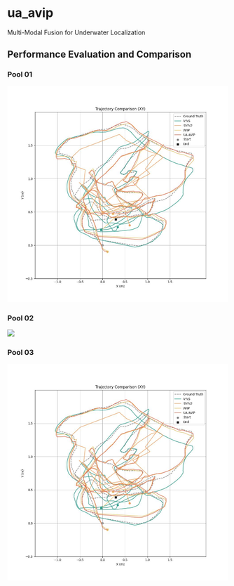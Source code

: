 # ua_avip
Multi-Modal Fusion for Underwater Localization

## Performance Evaluation and Comparison
### Pool 01
![](img/trajectory_comparison_xy_seq01.jpg)
### Pool 02
![](img/seq02_traj_1.jpg)
### Pool 03
![](img/trajectory_comparison_xy_seq01.jpg)
